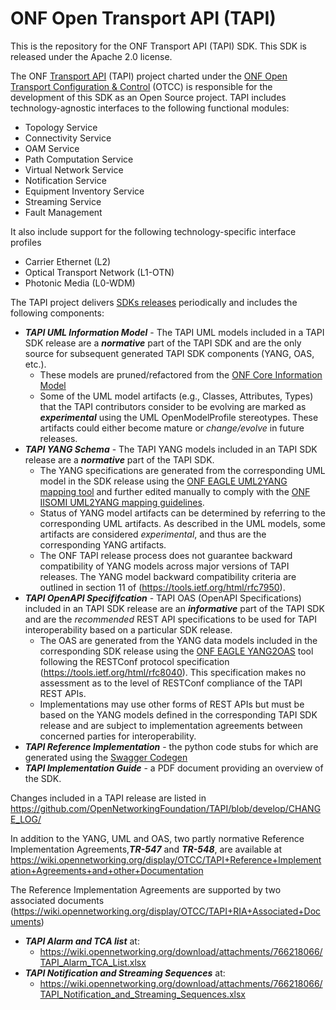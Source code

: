 # ONF Open Transport API (TAPI)
This is the repository for the ONF Transport API (TAPI) SDK. This SDK is released under the Apache 2.0 license.

The ONF [Transport API](https://wiki.opennetworking.org/display/OTCC/TAPI) (TAPI) project charted under the [ONF Open Transport Configuration & Control](https://opennetworking.org/open-transport/) (OTCC) is responsible for the development of this SDK as an Open Source project. TAPI includes technology-agnostic interfaces to the following functional modules:
- Topology Service
- Connectivity Service
- OAM Service
- Path Computation Service
- Virtual Network Service
- Notification Service
- Equipment Inventory Service
- Streaming Service
- Fault Management

It also include support for the following technology-specific interface profiles
- Carrier Ethernet (L2)
- Optical Transport Network (L1-OTN)
- Photonic Media (L0-WDM)

The TAPI project delivers [SDKs releases](https://github.com/OpenNetworkingFoundation/TAPI/releases) periodically and includes the following components:
- ***TAPI UML Information Model*** - The TAPI UML models included in a TAPI SDK release are a **_normative_** part of the TAPI SDK and are the only source for subsequent generated TAPI SDK components (YANG, OAS, etc.).
  -  These models are pruned/refactored from the [ONF Core Information Model](https://github.com/OpenNetworkingFoundation/CoreInfoModel) 
   - Some of the UML model artifacts (e.g., Classes, Attributes, Types) that the TAPI contributors consider to be evolving are marked as ***experimental*** using the UML OpenModelProfile stereotypes.  These artifacts could either become mature or *change/evolve* in future releases.
- ***TAPI YANG Schema*** - The TAPI YANG models included in an TAPI SDK release are a ***normative*** part of the TAPI SDK.
   - The YANG specifications are generated from the corresponding UML model in the SDK release using the [ONF EAGLE UML2YANG mapping tool](https://github.com/OpenNetworkingFoundation/EagleUmlYang) and further edited manually to comply with the [ONF IISOMI UML2YANG mapping guidelines](https://wiki.opennetworking.org/display/OIMT/IISOMI+Deliverables). 
   - Status of YANG model artifacts can be determined by referring to the corresponding UML artifacts.  As described in the UML models, some artifacts are considered *experimental*, and thus are the corresponding YANG artifacts.
   - The ONF TAPI release process does not guarantee backward compatibility of YANG models across major versions of TAPI releases.  The YANG model backward compatibility criteria are outlined in section 11 of (https://tools.ietf.org/html/rfc7950).
- ***TAPI OpenAPI Specififcation*** - TAPI OAS (OpenAPI Specifications) included in an TAPI SDK release are an ***informative*** part of the TAPI SDK and are the _recommended_ REST API specifications to be used for TAPI interoperability based on a particular SDK release.
   - The OAS are generated from the YANG data models included in the corresponding SDK release using the [ONF EAGLE YANG2OAS](https://github.com/OpenNetworkingFoundation/EagleYangOpenAPI) tool following the RESTConf protocol specification (https://tools.ietf.org/html/rfc8040).  This specification makes no assessment as to the level of RESTConf compliance of the TAPI REST APIs.
   - Implementations may use other forms of REST APIs but must be based on the YANG models defined in the corresponding TAPI SDK release and are subject to implementation agreements between concerned parties for interoperability.
- ***TAPI Reference Implementation*** - the python code stubs for which are generated using the [Swagger Codegen](https://swagger.io/tools/swagger-codegen/)
- ***TAPI Implementation Guide*** - a PDF document providing an overview of the SDK.

Changes included in a TAPI release are listed in https://github.com/OpenNetworkingFoundation/TAPI/blob/develop/CHANGE_LOG/

In addition to the YANG, UML and OAS, two partly normative Reference Implementation Agreements,**_TR-547_** and **_TR-548_**, are available at https://wiki.opennetworking.org/display/OTCC/TAPI+Reference+Implementation+Agreements+and+other+Documentation

The Reference Implementation Agreements are supported by two associated documents (https://wiki.opennetworking.org/display/OTCC/TAPI+RIA+Associated+Documents)
- **_TAPI Alarm and TCA list_** at:
  - https://wiki.opennetworking.org/download/attachments/766218066/TAPI_Alarm_TCA_List.xlsx
- **_TAPI Notification and Streaming Sequences_** at:
  - https://wiki.opennetworking.org/download/attachments/766218066/TAPI_Notification_and_Streaming_Sequences.xlsx